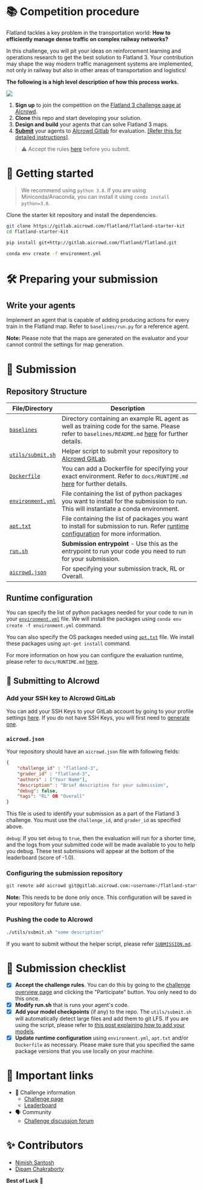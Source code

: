 # 📚 Competition procedure

Flatland tackles a key problem in the transportation world: **How to efficiently manage dense traffic on complex railway networks?**

In this challenge, you will pit your ideas on reinforcement learning and operations research to get the best solution to Flatland 3. Your contribution may shape the way modern traffic management systems are implemented, not only in railway but also in other areas of transportation and logistics!


**The following is a high level description of how this process works.**

![](https://i.imgur.com/xzQkwKV.jpg)

1. **Sign up** to join the competition on the [Flatland 3 challenge page at AIcrowd](https://www.aicrowd.com/challenges/flatland-3).
2. **Clone** this repo and start developing your solution.
3. **Design and build** your agents that can solve Flatland 3 maps.
4. [**Submit**](#-submission) your agents to [AIcrowd Gitlab](https://gitlab.aicrowd.com) for evaluation. [[Refer this for detailed instructions]](#-submission).

> ⚠️ Accept the rules [here](https://www.aicrowd.com/challenges/flatland-3/challenge_rules) before you submit. 

# 💪 Getting started

> We recommend using `python 3.8`. If you are using Miniconda/Anaconda, you can install it using `conda install python=3.8`.

Clone the starter kit repository and install the dependencies.

```bash
git clone https://gitlab.aicrowd.com/flatland/flatland-starter-kit
cd flatland-starter-kit

pip install git+http://gitlab.aicrowd.com/flatland/flatland.git

conda env create -f environment.yml
```

# 🛠 Preparing your submission

## Write your agents

Implement an agent that is capable of adding producing actions for every train in the Flatland map. Refer to `baselines/run.py` for a reference agent.

**Note:** Please note that the maps are generated on the evaluator and your cannot control the settings for map generation.

# 🚃 Submission

## Repository Structure

**File/Directory** | **Description**
--- | ---
[`baselines`](baselines) | Directory containing an example RL agent as well as training code for the same. Please refer to `baselines/README.md` [here](https://gitlab.aicrowd.com/flatland/flatland-starter-kit/-/blob/master/baselines/README.md) for further details.
[`utils/submit.sh`](utils/submit.sh) | Helper script to submit your repository to [AIcrowd GitLab](https://gitlab.aicrowd.com).
[`Dockerfile`](Dockerfile) | You can add a Dockerfile for specifying your exact environment. Refer to `docs/RUNTIME.md` [here](https://gitlab.aicrowd.com/flatland/flatland-starter-kit/-/blob/master/docs/RUNTIME.md) for further details.
[`environment.yml`](environment.yml) | File containing the list of python packages you want to install for the submission to run. This will instantiate a conda environment.
[`apt.txt`](apt.txt) | File containing the list of packages you want to install for submission to run. Refer [runtime configuration](#runtime-configuration) for more information.
[`run.sh`](evaluator) | **Submission entrypoint** - Use this as the entrypoint to run your code you need to run for your submission.
[`aicrowd.json`](aicrowd.json) | For specifying your submission track, RL or Overall.


## Runtime configuration

You can specify the list of python packages needed for your code to run in your [`environment.yml`](requirements.txt) file. We will install the packages using `conda env create -f environment.yml` command.

You can also specify the OS packages needed using [`apt.txt`](apt.txt) file. We install these packages using `apt-get install` command.

For more information on how you can configure the evaluation runtime, please refer to `docs/RUNTIME.md` [here](https://gitlab.aicrowd.com/flatland/flatland-starter-kit/-/blob/master/docs/RUNTIME.md).

## 🚀 Submitting to AIcrowd

### **Add your SSH key** to AIcrowd GitLab

You can add your SSH Keys to your GitLab account by going to your profile settings [here](https://gitlab.aicrowd.com/profile/keys). If you do not have SSH Keys, you will first need to [generate one](https://docs.gitlab.com/ee/ssh/README.html#generating-a-new-ssh-key-pair).


### `aicrowd.json`

Your repository should have an `aicrowd.json` file with following fields:

```json
{
    "challenge_id" : "flatland-3",
    "grader_id" : "flatland-3",
    "authors" : ["Your Name"],
    "description" : "Brief description for your submission",
    "debug": false,
    "tags": "RL" OR "Overall"
}
```

This file is used to identify your submission as a part of the Flatland 3 challenge. You must use the `challenge_id`, and `grader_id` as specified above.

`debug`: If you set `debug` to `true`, then the evaluation will run for a shorter time, and the logs from your submitted code will be made available to you to help you debug. These test submissions will appear at the bottom of the leaderboard (score of -1.0).

### Configuring the submission repository

```bash
git remote add aicrowd git@gitlab.aicrowd.com:<username>/flatland-starter-kit.git
```

**Note:** This needs to be done only once. This configuration will be saved in your repository for future use.

### Pushing the code to AIcrowd

```bash
./utils/submit.sh "some description"
```

If you want to submit without the helper script, please refer [`SUBMISSION.md`](docs/SUBMISSION.md).


# 📝 Submission checklist

- [x] **Accept the challenge rules**. You can do this by going to the [challenge overview page](https://www.aicrowd.com/challenges/flatland-3) and clicking the "Participate" button. You only need to do this once.
- [x] **Modify run.sh** that is runs your agent's code.
- [x] **Add your model checkpoints** (if any) to the repo. The `utils/submit.sh` will automatically detect large files and add them to git LFS. If you are using the script, please refer to [this post explaining how to add your models](https://discourse.aicrowd.com/t/how-to-upload-large-files-size-to-your-submission/2304).
- [x] **Update runtime configuration** using `environment.yml`, `apt.txt` and/or `Dockerfile` as necessary. Please make sure that you specified the same package versions that you use locally on your machine.

# 📎 Important links

- 💪 Challenge information
   * [Challenge page](https://www.aicrowd.com/challenges/flatland-3)
   * [Leaderboard](https://www.aicrowd.com/challenges/flatland-3/leaderboards)
 - 🗣 Community
    * [Challenge discussion forum](https://www.aicrowd.com/challenges/flatland-3/discussions)

# ✨ Contributors

- [Nimish Santosh](https://www.aicrowd.com/participants/nimishsantosh107)
- [Dipam Chakraborty](https://www.aicrowd.com/participants/dipam)


**Best of Luck** 🎉 
